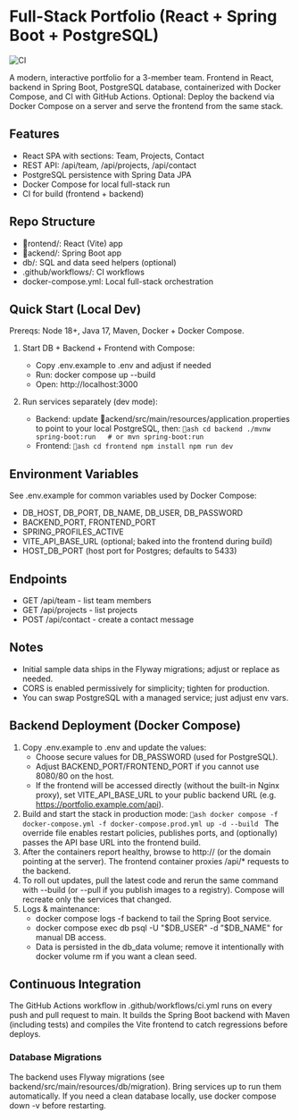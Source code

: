 ﻿# Full-Stack Portfolio (React + Spring Boot + PostgreSQL)

![CI](https://github.com/Vendhal/Portfolio-Fullstack/actions/workflows/ci.yml/badge.svg)

A modern, interactive portfolio for a 3-member team. Frontend in React, backend in Spring Boot, PostgreSQL database, containerized with Docker Compose, and CI with GitHub Actions. Optional: Deploy the backend via Docker Compose on a server and serve the frontend from the same stack.

## Features
- React SPA with sections: Team, Projects, Contact
- REST API: /api/team, /api/projects, /api/contact
- PostgreSQL persistence with Spring Data JPA
- Docker Compose for local full-stack run
- CI for build (frontend + backend)

## Repo Structure
- rontend/: React (Vite) app
- ackend/: Spring Boot app
- db/: SQL and data seed helpers (optional)
- .github/workflows/: CI workflows
- docker-compose.yml: Local full-stack orchestration

## Quick Start (Local Dev)

Prereqs: Node 18+, Java 17, Maven, Docker + Docker Compose.

1) Start DB + Backend + Frontend with Compose:
   - Copy .env.example to .env and adjust if needed
   - Run: docker compose up --build
   - Open: http://localhost:3000

2) Run services separately (dev mode):
   - Backend: update ackend/src/main/resources/application.properties to point to your local PostgreSQL, then:
     `ash
     cd backend
     ./mvnw spring-boot:run   # or mvn spring-boot:run
     `
   - Frontend:
     `ash
     cd frontend
     npm install
     npm run dev
     `

## Environment Variables
See .env.example for common variables used by Docker Compose:
- DB_HOST, DB_PORT, DB_NAME, DB_USER, DB_PASSWORD
- BACKEND_PORT, FRONTEND_PORT
- SPRING_PROFILES_ACTIVE
- VITE_API_BASE_URL (optional; baked into the frontend during build)
- HOST_DB_PORT (host port for Postgres; defaults to 5433)

## Endpoints
- GET /api/team - list team members
- GET /api/projects - list projects
- POST /api/contact - create a contact message

## Notes
- Initial sample data ships in the Flyway migrations; adjust or replace as needed.
- CORS is enabled permissively for simplicity; tighten for production.
- You can swap PostgreSQL with a managed service; just adjust env vars.

## Backend Deployment (Docker Compose)
1. Copy .env.example to .env and update the values:
   - Choose secure values for DB_PASSWORD (used for PostgreSQL).
   - Adjust BACKEND_PORT/FRONTEND_PORT if you cannot use 8080/80 on the host.
   - If the frontend will be accessed directly (without the built-in Nginx proxy), set VITE_API_BASE_URL to your public backend URL (e.g. https://portfolio.example.com/api).
2. Build and start the stack in production mode:
   `ash
   docker compose -f docker-compose.yml -f docker-compose.prod.yml up -d --build
   `
   The override file enables restart policies, publishes ports, and (optionally) passes the API base URL into the frontend build.
3. After the containers report healthy, browse to http://<your-host> (or the domain pointing at the server). The frontend container proxies /api/* requests to the backend.
4. To roll out updates, pull the latest code and rerun the same command with --build (or --pull if you publish images to a registry). Compose will recreate only the services that changed.
5. Logs & maintenance:
   - docker compose logs -f backend to tail the Spring Boot service.
   - docker compose exec db psql -U "$DB_USER" -d "$DB_NAME" for manual DB access.
   - Data is persisted in the db_data volume; remove it intentionally with docker volume rm if you want a clean seed.

## Continuous Integration
The GitHub Actions workflow in .github/workflows/ci.yml runs on every push and pull request to main. It builds the Spring Boot backend with Maven (including tests) and compiles the Vite frontend to catch regressions before deploys.



### Database Migrations
The backend uses Flyway migrations (see backend/src/main/resources/db/migration). Bring services up to run them automatically. If you need a clean database locally, use docker compose down -v before restarting.






